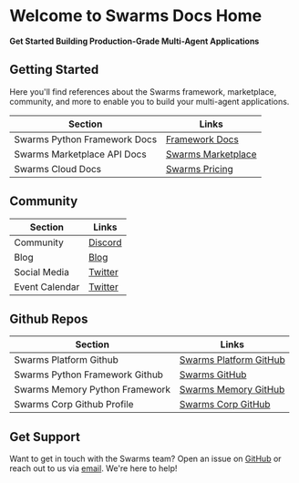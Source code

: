 # Welcome to Swarms Docs Home

**Get Started Building Production-Grade Multi-Agent Applications**

## Getting Started

Here you'll find references about the Swarms framework, marketplace, community, and more to enable you to build your multi-agent applications.

| Section              | Links                                                                                      |
|----------------------|--------------------------------------------------------------------------------------------|
| Swarms Python Framework Docs     | [Framework Docs](https://docs.swarms.world/en/latest/swarms/install/install/)                                                            |
| Swarms Marketplace API Docs   | [Swarms Marketplace](https://docs.swarms.world/en/latest/swarms_platform/)                                                 |
| Swarms Cloud Docs       | [Swarms Pricing](https://docs.swarms.world/en/latest/swarms_cloud/main/)                                             |


## Community
| Section              | Links                                                                                      |
|----------------------|--------------------------------------------------------------------------------------------|
| Community            | [Discord](https://discord.com/servers/agora-999382051935506503)                            |
| Blog                 | [Blog](https://medium.com/@kyeg)                                                           |
| Social Media         | [Twitter](https://x.com/swarms_corp)                                                       |
| Event Calendar       | [Twitter](https://lu.ma/user/usr-GPa2xaC3pL1Hunp)                                                       |



## Github Repos
| Section              | Links                                                                                      |
|----------------------|--------------------------------------------------------------------------------------------|
| Swarms Platform Github      | [Swarms Platform GitHub](https://github.com/kyegomez/swarms-platform)                      |
| Swarms Python Framework Github      | [Swarms GitHub](https://github.com/kyegomez/swarms)                      |
| Swarms Memory Python Framework     | [Swarms Memory GitHub](https://github.com/The-Swarm-Corporation/swarms-memory)                      |
| Swarms Corp Github Profile     | [Swarms Corp GitHub](https://github.com/The-Swarm-Corporation)                      |

## Get Support

Want to get in touch with the Swarms team? Open an issue on [GitHub](https://github.com/kyegomez/swarms/issues/new) or reach out to us via [email](mailto:kye@swarms.world). We're here to help!
